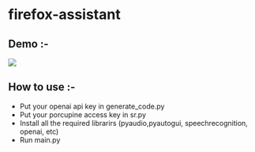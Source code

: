 # firefox-assistant
## Demo :-
[![](https://img.youtube.com/vi/iuUIzGNOIg4/0.jpg)](https://youtu.be/iuUIzGNOIg4)
## How to use :-
* Put your openai api key in generate_code.py
* Put your porcupine access key in sr.py
* Install all the required librarirs (pyaudio,pyautogui, speechrecognition, openai, etc)
* Run main.py
